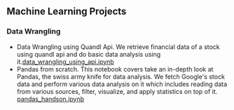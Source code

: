 ## Machine Learning Projects
### Data Wrangling
- Data Wrangling using Quandl Api. We retrieve financial data of a stock using quandl api and do basic data analysis using it.[data_wrangling_using_api.ipynb](data_wrangling\api\data_wrangling_using_api.ipynb) 
- Pandas from scratch. This notebook covers take an in-depth look at Pandas, the swiss army knife for data analysis. We fetch Google's stock data and perform various data analysis on it which includes reading data from various sources, filter, visualize, and apply statistics on top of it. [pandas_handson.ipynb](data_wrangling\pandas\pandas_handson.ipynb)